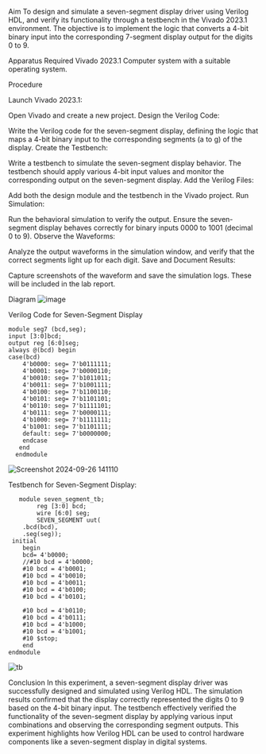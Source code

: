 Aim
To design and simulate a seven-segment display driver using Verilog HDL, and verify its functionality through a testbench in the Vivado 2023.1 environment. The objective is to implement the logic that converts a 4-bit binary input into the corresponding 7-segment display output for the digits 0 to 9.

Apparatus Required
Vivado 2023.1
Computer system with a suitable operating system.

Procedure

Launch Vivado 2023.1:

Open Vivado and create a new project.
Design the Verilog Code:

Write the Verilog code for the seven-segment display, defining the logic that maps a 4-bit binary input to the corresponding segments (a to g) of the display.
Create the Testbench:

Write a testbench to simulate the seven-segment display behavior. The testbench should apply various 4-bit input values and monitor the corresponding output on the seven-segment display.
Add the Verilog Files:

Add both the design module and the testbench in the Vivado project.
Run Simulation:

Run the behavioral simulation to verify the output. Ensure the seven-segment display behaves correctly for binary inputs 0000 to 1001 (decimal 0 to 9).
Observe the Waveforms:

Analyze the output waveforms in the simulation window, and verify that the correct segments light up for each digit.
Save and Document Results:

Capture screenshots of the waveform and save the simulation logs. These will be included in the lab report.

Diagram
![image](https://github.com/user-attachments/assets/d7ecb419-906e-4e3b-9b82-f86ced4f364a)


Verilog Code for Seven-Segment Display


    module seg7 (bcd,seg);
    input [3:0]bcd;
    output reg [6:0]seg;
    always @(bcd) begin
    case(bcd)
        4'b0000: seg= 7'b0111111;
        4'b0001: seg= 7'b0000110;
        4'b0010: seg= 7'b1011011;
        4'b0011: seg= 7'b1001111;
        4'b0100: seg= 7'b1100110;
        4'b0101: seg= 7'b1101101;
        4'b0110: seg= 7'b1111101;
        4'b0111: seg= 7'b0000111;
        4'b1000: seg= 7'b1111111;
        4'b1001: seg= 7'b1101111;
        default: seg= 7'b0000000;
        endcase
       end
      endmodule

![Screenshot 2024-09-26 141110](https://github.com/user-attachments/assets/2f42bb0e-e9dc-4c4b-87a4-d87f29df57e2)

        


Testbench for Seven-Segment Display:

       module seven_segment_tb;
            reg [3:0] bcd;
            wire [6:0] seg;
            SEVEN_SEGMENT uut(
        .bcd(bcd),
        .seg(seg));
     initial
        begin
        bcd= 4'b0000;
        //#10 bcd = 4'b0000; 
        #10 bcd = 4'b0001; 
        #10 bcd = 4'b0010;
        #10 bcd = 4'b0011; 
        #10 bcd = 4'b0100; 
        #10 bcd = 4'b0101; 

        #10 bcd = 4'b0110; 
        #10 bcd = 4'b0111; 
        #10 bcd = 4'b1000; 
        #10 bcd = 4'b1001; 
        #10 $stop;
        end
    endmodule

![tb](https://github.com/user-attachments/assets/8c79bc93-9a4e-4d63-916c-899d24fee25d)



Conclusion
In this experiment, a seven-segment display driver was successfully designed and simulated using Verilog HDL. The simulation results confirmed that the display correctly represented the digits 0 to 9 based on the 4-bit binary input. The testbench effectively verified the functionality of the seven-segment display by applying various input combinations and observing the corresponding segment outputs. This experiment highlights how Verilog HDL can be used to control hardware components like a seven-segment display in digital systems.
